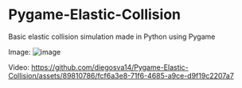 # Pygame-Elastic-Collision
Basic elastic collision simulation made in Python using Pygame



Image:
![image](https://github.com/diegosva14/Pygame-Elastic-Collision/assets/89810786/87126528-04be-4303-8b7e-474d4356c2a3)



Video:
https://github.com/diegosva14/Pygame-Elastic-Collision/assets/89810786/fcf6a3e8-71f6-4685-a9ce-d9f19c2207a7


